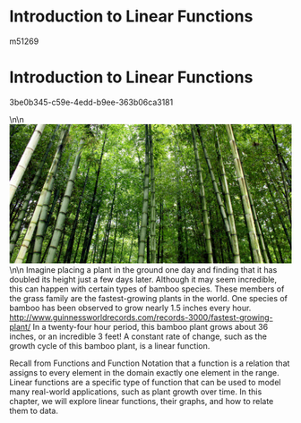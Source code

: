Introduction to Linear Functions
================================

  m51269
  
Introduction to Linear Functions
================================

  
  3be0b345-c59e-4edd-b9ee-363b06ca3181

\n\n![A bamboo forest in China (credit: "JFXie"/Flickr)](../../media/CNX_Precalc_Figure_02_00_001.jpg)\n\n
  Imagine placing a plant in the ground one day and finding that it has doubled its height just a few days later. Although it may seem incredible, this can happen with certain types of bamboo species. These members of the grass family are the fastest-growing plants in the world. One species of bamboo has been observed to grow nearly 1.5 inches every hour. http://www.guinnessworldrecords.com/records-3000/fastest-growing-plant/ In a twenty-four hour period, this bamboo plant grows about 36 inches, or an incredible 3 feet! A constant rate of change, such as the growth cycle of this bamboo plant, is a linear function.

  Recall from Functions and Function Notation that a function is a relation that assigns to every element in the domain exactly one element in the range. Linear functions are a specific type of function that can be used to model many real-world applications, such as plant growth over time. In this chapter, we will explore linear functions, their graphs, and how to relate them to data.
